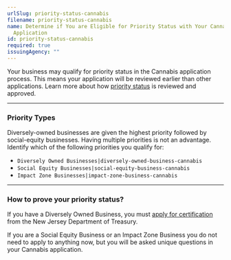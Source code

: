 ```yaml
---
urlSlug: priority-status-cannabis
filename: priority-status-cannabis
name: Determine if You are Eligible for Priority Status with Your Cannabis
  Application
id: priority-status-cannabis
required: true
issuingAgency: ""
---
```


Your business may qualify for priority status in the Cannabis application process. This means your application will be reviewed earlier than other applications. Learn more about how [priority status](https://www.nj.gov/cannabis/businesses/priority-applications/) is reviewed and approved.

---

### Priority Types

Diversely-owned businesses are given the highest priority followed by social-equity businesses. Having multiple priorities is not an advantage. Identify which of the following priorities you qualify for:

- `Diversely Owned Businesses|diversely-owned-business-cannabis`
- `Social Equity Businesses|social-equity-business-cannabis`
- `Impact Zone Businesses|impact-zone-business-cannabis`

---

### How to prove your priority status?

If you have a Diversely Owned Business, you must [apply for certification](https://www.njportal.com/DOR/SBERegistry/) from the New Jersey Department of Treasury.

If you are a Social Equity Business or an Impact Zone Business you do not need to apply to anything now, but you will be asked unique questions in your Cannabis application.
